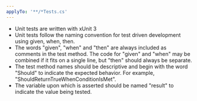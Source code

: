 ```yaml
---
applyTo: '**/*Tests.cs'
---
```


- Unit tests are written with xUnit 3
- Unit tests follow the naming convention for test driven development using given, when, then.
- The words "given", "when" and "then" are always included as comments in the test method. The code for "given" and "when" may be combined if it fits on a single line, but "then" should always be separate.
- The test method names should be descriptive and begin with the word "Should" to indicate the expected behavior. For example, "ShouldReturnTrueWhenConditionIsMet".
- The variable upon which is asserted should be named "result" to indicate the value being tested.